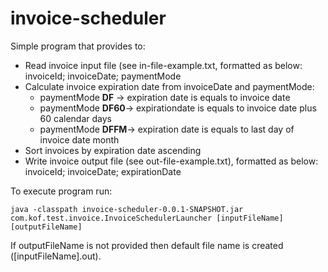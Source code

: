 invoice-scheduler
=================

Simple program that provides to:

<ul>
  <li>Read invoice input file (see in-file-example.txt, formatted as below:
    <br>
    invoiceId; invoiceDate; paymentMode
  </li>
  <li>Calculate invoice expiration date from invoiceDate and paymentMode:
    <ul>
      <li>paymentMode <b>DF</b> -&gt; expiration date is equals to invoice date</li>
      <li>paymentMode <b>DF60</b>-&gt; expirationdate is equals to invoice date plus 60 calendar days</li>
      <li>paymentMode <b>DFFM</b>-&gt; expiration date is equals to last day of invoice date month</li>
    </ul>
  </li>
  <li>Sort invoices by expiration date ascending</li>
  <li>Write invoice output file (see out-file-example.txt), formatted as below:
    <br>
    invoiceId; invoiceDate; expirationDate
  </li>
</ul>

To execute program run:

<code>java -classpath invoice-scheduler-0.0.1-SNAPSHOT.jar com.kof.test.invoice.InvoiceSchedulerLauncher [inputFileName] [outputFileName]</code>

If outputFileName is not provided then default file name is created ([inputFileName].out).
